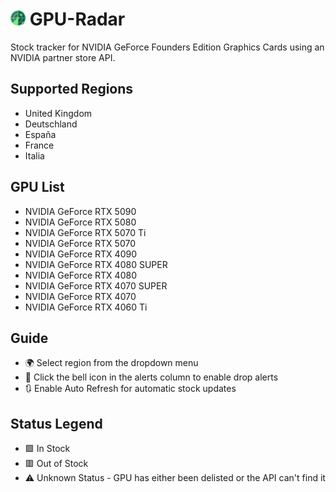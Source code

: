 # <img src="https://raw.githubusercontent.com/l-zariqi/fe-radar/main/images/favicon.svg" alt="fe-radar-icon" width="24" height="24"> GPU-Radar

Stock tracker for NVIDIA GeForce Founders Edition Graphics Cards using an NVIDIA partner store API.

## Supported Regions

- United Kingdom 
- Deutschland
- España
- France
- Italia

## GPU List

- NVIDIA GeForce RTX 5090
- NVIDIA GeForce RTX 5080
- NVIDIA GeForce RTX 5070 Ti
- NVIDIA GeForce RTX 5070
- NVIDIA GeForce RTX 4090
- NVIDIA GeForce RTX 4080 SUPER
- NVIDIA GeForce RTX 4080
- NVIDIA GeForce RTX 4070 SUPER
- NVIDIA GeForce RTX 4070	
- NVIDIA GeForce RTX 4060 Ti

## Guide

- 🌍 Select region from the dropdown menu
- 🔔 Click the bell icon in the alerts column to enable drop alerts
- 🔃 Enable Auto Refresh for automatic stock updates

## Status Legend

- 🟩 In Stock
- 🟥 Out of Stock
- ⚠️ Unknown Status - GPU has either been delisted or the API can't find it